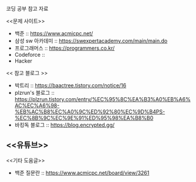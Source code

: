 코딩 공부 참고 자료

<<문제 사이트>>
- 백준 :: https://www.acmicpc.net/
- 삼성 sw 아카데미 :: https://swexpertacademy.com/main/main.do
- 프로그래머스 :: https://programmers.co.kr/
- Codeforce :: 
- Hacker

<< 참고 블로그 >>
- 박트리 :: https://baactree.tistory.com/notice/16
- plzrun's 블로그 :: https://plzrun.tistory.com/entry/%EC%95%8C%EA%B3%A0%EB%A6%AC%EC%A6%98-%EB%AC%B8%EC%A0%9C%ED%92%80%EC%9D%B4PS-%EC%8B%9C%EC%9E%91%ED%95%98%EA%B8%B0
- 바킹독 블로그 :: https://blog.encrypted.gg/

<<유튜브>>
- 

<<기타 도움글>>
- 백준 질문란 :: https://www.acmicpc.net/board/view/3261
